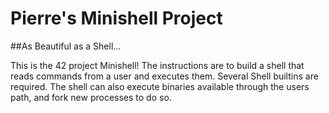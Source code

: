 
# Pierre's Minishell Project

##As Beautiful as a Shell... 

This is the 42 project Minishell! The instructions are to build a shell that reads commands from a user and executes them. Several Shell builtins are required. The shell can also execute binaries available through the users path, and fork new processes to do so. 
